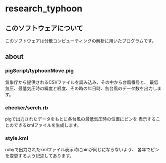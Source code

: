# research_typhoon
## このソフトウェアについて
このソフトウェアは分散コンピューティングの解析に用いたプログラムです。
## about
### pigScript/typhoonMove.pig
気象庁から提供されるCSVファイルを読み込み、その中から台風番号と、
最低気圧、最低気圧時の緯度と経度、その時の年日時、各台風のデータ数を出力します。
### checker/serch.rb
pigで出力されたデータをもとに各台風の最低気圧時の位置にピンを
表示することのできるkmlファイルを生成します。
### style.kml
rubyで出力されたkmlファイル表示時にpinが同じにならないよう、
各年でピンを変更するよう記述してあります。
